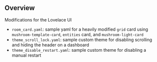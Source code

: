 ## Overview
Modifications for the Lovelace UI

+ `room_card.yaml`: sample yaml for a heavily modified `grid` card using `mushroom-template-card`, `entities` card, and `mushroom-light-card`
+ `theme_scroll_lock.yaml`: sample custom theme for disabling scrolling and hiding the header on a dashboard
+ `theme_disable_restart.yaml`: sample custom theme for disabling a manual restart
